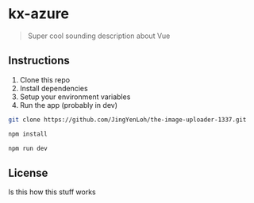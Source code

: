 # kx-azure

> Super cool sounding description about Vue

## Instructions

1.  Clone this repo
2.  Install dependencies
3.  Setup your environment variables
4.  Run the app (probably in dev)

```bash
git clone https://github.com/JingYenLoh/the-image-uploader-1337.git

npm install

npm run dev
```

## License
Is this how this stuff works